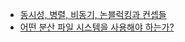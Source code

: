 - [동시성, 병렬, 비동기, 논블럭킹과 컨셉들](https://black7375.tistory.com/90)
- [어떤 분산 파일 시스템을 사용해야 하는가?](https://d2.naver.com/helloworld/258077)
